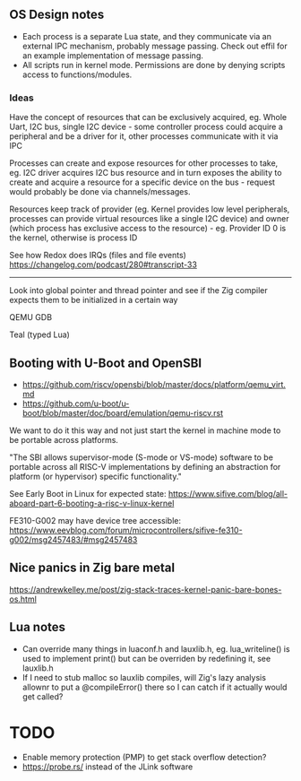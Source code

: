 ## OS Design notes
- Each process is a separate Lua state, and they communicate via an external IPC mechanism, probably message passing. Check out effil for an example implementation of message passing.
- All scripts run in kernel mode. Permissions are done by denying scripts access to functions/modules.

### Ideas
Have the concept of resources that can be exclusively acquired, eg. Whole Uart, I2C bus, single I2C device - some controller process could acquire a peripheral and be a driver for it, other processes communicate with it via IPC

Processes can create and expose resources for other processes to take, eg. I2C driver acquires I2C bus resource and in turn exposes the ability to create and acquire a resource for a specific device on the bus - request would probably be done via channels/messages.

Resources keep track of provider (eg. Kernel provides low level peripherals, processes can provide virtual resources like a single I2C device) and owner (which process has exclusive access to the resource) - eg. Provider ID 0 is the kernel, otherwise is process ID

See how Redox does IRQs (files and file events)
https://changelog.com/podcast/280#transcript-33

---

Look into global pointer and thread pointer and see if the Zig compiler expects them to be initialized in a certain way

QEMU GDB

Teal (typed Lua)

## Booting with U-Boot and OpenSBI
- https://github.com/riscv/opensbi/blob/master/docs/platform/qemu_virt.md
- https://github.com/u-boot/u-boot/blob/master/doc/board/emulation/qemu-riscv.rst

We want to do it this way and not just start the kernel in machine mode to be portable across platforms.

"The SBI allows supervisor-mode (S-mode or VS-mode) software to be portable across all RISC-V implementations by defining an abstraction for platform (or hypervisor) specific functionality."

See Early Boot in Linux for expected state: https://www.sifive.com/blog/all-aboard-part-6-booting-a-risc-v-linux-kernel

FE310-G002 may have device tree accessible: https://www.eevblog.com/forum/microcontrollers/sifive-fe310-g002/msg2457483/#msg2457483

## Nice panics in Zig bare metal
https://andrewkelley.me/post/zig-stack-traces-kernel-panic-bare-bones-os.html

## Lua notes
- Can override many things in luaconf.h and lauxlib.h, eg. lua_writeline() is used to implement print() but can be overriden by redefining it, see lauxlib.h
- If I need to stub malloc so lauxlib compiles, will Zig's lazy analysis allownr to put a @compileError() there so I can catch if it actually would get called?

# TODO
- Enable memory protection (PMP) to get stack overflow detection?
- https://probe.rs/ instead of the JLink software

